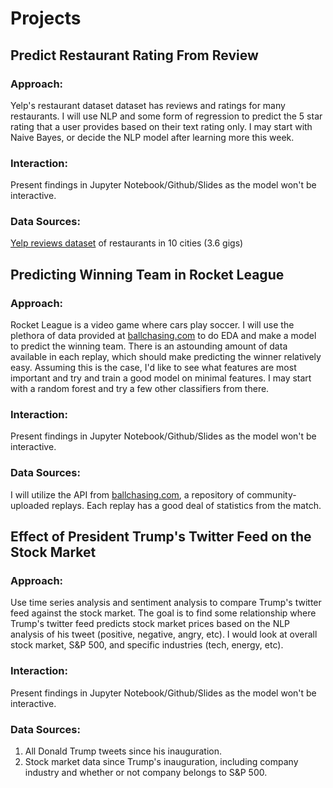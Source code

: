 # Projects

## Predict Restaurant Rating From Review

### Approach: 
Yelp's restaurant dataset dataset has reviews and ratings for many restaurants. I will use NLP and some form of regression to predict the 5 star rating that a user provides based on their text rating only. I may start with Naive Bayes, or decide the NLP model after learning more this week. 

### Interaction: 
Present findings in Jupyter Notebook/Github/Slides as the model won't be interactive.

### Data Sources: 
[Yelp reviews dataset](https://www.yelp.com/dataset/download) of restaurants in 10 cities (3.6 gigs)

## Predicting Winning Team in Rocket League

### Approach: 
Rocket League is a video game where cars play soccer. I will use the plethora of data provided at [ballchasing.com](https://ballchasing.com/) to do EDA and make a model to predict the winning team. There is an astounding amount of data available in each replay, which should make predicting the winner relatively easy. Assuming this is the case, I'd like to see what features are most important and try and train a good model on minimal features. I may start with a random forest and try a few other classifiers from there.

### Interaction: 
Present findings in Jupyter Notebook/Github/Slides as the model won't be interactive.

### Data Sources: 
I will utilize the API from [ballchasing.com](https://ballchasing.com/), a repository of community-uploaded replays. Each replay has a good deal of statistics from the match.


## Effect of President Trump's Twitter Feed on the Stock Market

### Approach: 
Use time series analysis and sentiment analysis to compare Trump's twitter feed against the stock market. The goal is to find some relationship where Trump's twitter feed predicts stock market prices based on the NLP analysis of his tweet (positive, negative, angry, etc). I would look at overall stock market, S&P 500, and specific industries (tech, energy, etc).

### Interaction: 
Present findings in Jupyter Notebook/Github/Slides as the model won't be interactive.

### Data Sources: 
1. All Donald Trump tweets since his inauguration. 
2. Stock market data since Trump's inauguration, including company industry and whether or not company belongs to S&P 500.
